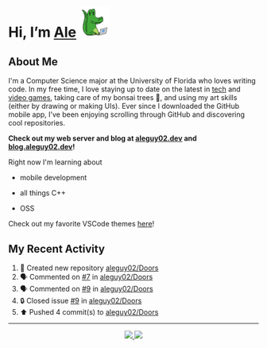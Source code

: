 <!---
Credit to @wei and @AlexanderWangY for inspiration
--->

<p>
  <h1>
    Hi, I’m <a href="https://github.com/aleguy02">Ale</a>
    <img src="public/images/gator.png" width="60">
  </h1>
<p/>

<h2>About Me</h2>

I'm a Computer Science major at the University of Florida who loves writing code.
In my free time, I love staying up to date on the latest in <a href="https://techcrunch.com/" target="_blank">tech</a> 
and <a href="https://www.youtube.com/c/SkillUp" target="_blank">video games</a>, 
taking care of my bonsai trees 🌱, 
and using my art skills (either by drawing or making UIs).
Ever since I downloaded the GitHub mobile app, I’ve been enjoying scrolling through GitHub and discovering cool repositories.

**Check out my web server and blog at [aleguy02.dev](aleguy02.dev) and [blog.aleguy02.dev](blog.aleguy02.dev)!**


Right now I'm learning about
- mobile development
- all things C++
- OSS

  <!--- TODO: add button to follow profile here --->

Check out my favorite VSCode themes <a href="https://github.com/aleguy02/aleguy02/tree/main/config-files/VS%20Code/themes">here</a>!

<h2>My Recent Activity</h2>

<!--START_SECTION:activity-->
1. 📔 Created new repository [aleguy02/Doors](https://github.com/aleguy02/Doors)
2. 🗣 Commented on [#7](https://github.com/aleguy02/Doors/issues/7#issuecomment-2798027509) in [aleguy02/Doors](https://github.com/aleguy02/Doors)
3. 🗣 Commented on [#9](https://github.com/aleguy02/Doors/issues/9#issuecomment-2788244347) in [aleguy02/Doors](https://github.com/aleguy02/Doors)
4. 🔒 Closed issue [#9](https://github.com/aleguy02/Doors/issues/9) in [aleguy02/Doors](https://github.com/aleguy02/Doors)
5. ⬆️ Pushed 4 commit(s) to [aleguy02/Doors](https://github.com/aleguy02/Doors)
<!--END_SECTION:activity-->


-----
<p align="center">
  <a href="https://github.com/aleguy02">
    <img src="https://img.shields.io/badge/github-@aleguy02-211F1F?logo=github&logoColor=white&style=flat-square" />
  </a>
  <a href="https://www.linkedin.com/in/alejandrovillate1/">
    <img src="https://img.shields.io/badge/linkedin-Alejandro_Villate-0072B1?logo=linkedin&style=flat-square" />
  </a>
</p>
